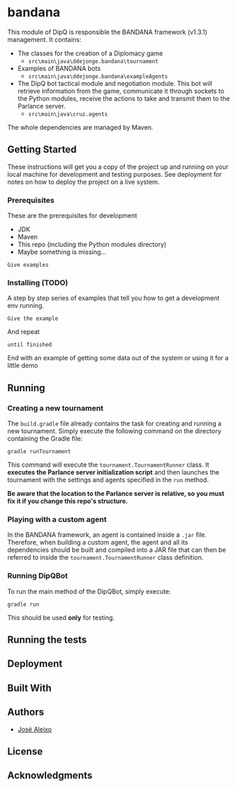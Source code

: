 # bandana

This module of DipQ is responsible the BANDANA framework (v1.3.1) management. It contains:

- The classes for the creation of a Diplomacy game
    - `src\main\java\ddejonge.bandana\tournament`
- Examples of BANDANA bots
    - `src\main\java\ddejonge.bandana\exampleAgents`
- The DipQ bot tactical module and negotiation module. This bot will retrieve information from the game, communicate it through sockets to the Python modules, receive the actions to take and transmit them to the Parlance server.
    - `src\main\java\cruz.agents`

The whole dependencies are managed by Maven.

## Getting Started

These instructions will get you a copy of the project up and running on your local machine for development and testing purposes. See deployment for notes on how to deploy the project on a live system.

### Prerequisites

These are the prerequisites for development

- JDK
- Maven
- This repo (including the Python modules directory)
- Maybe something is missing...

```
Give examples
```

### Installing (TODO)

A step by step series of examples that tell you how to get a development env running.

```
Give the example
```

And repeat

```
until finished
```

End with an example of getting some data out of the system or using it for a little demo

## Running

### Creating a new tournament

The `build.gradle` file already contains the task for creating and running a new tournament. Simply execute the following command on the directory containing the Gradle file:

```
gradle runTournament
```

This command will execute the `tournament.TournamentRunner` class. It **executes the Parlance server initialization script** and then launches the tournament with the settings and agents specified in the `run` method.

**Be aware that the location to the Parlance server is relative, so you must fix it if you change this repo's structure.**

### Playing with a custom agent

In the BANDANA framework, an agent is contained inside a `.jar` file. Therefore, when building a custom agent, the agent and all its dependencies should be built and compiled into a JAR file that can then be referred to inside the `tournament.TournamentRunner` class definition.

### Running DipQBot

To run the main method of the DipQBot, simply execute:

```
gradle run
```

This should be used **only** for testing.

## Running the tests


## Deployment


## Built With


## Authors

* [José Aleixo](https://github.com/jazzchipc)

## License


## Acknowledgments

